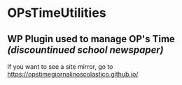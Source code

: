 # OPsTimeUtilities

## WP Plugin used to manage OP's Time _(discountinued school newspaper)_
If you want to see a site mirror, go to https://opstimegiornalinoscolastico.github.io/
